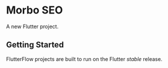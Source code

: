 # Morbo SEO

A new Flutter project.

## Getting Started

FlutterFlow projects are built to run on the Flutter _stable_ release.
